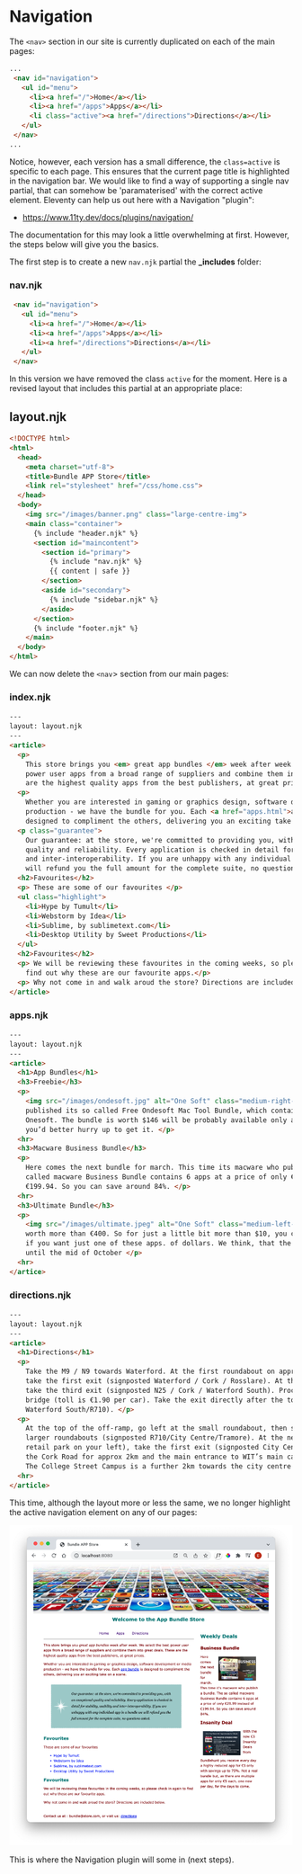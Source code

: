 # Navigation

The `<nav>` section in our site is currently duplicated on each of the main pages:

~~~html
... 
 <nav id="navigation">
   <ul id="menu">
     <li><a href="/">Home</a></li>
     <li><a href="/apps">Apps</a></li>
     <li class="active"><a href="/directions">Directions</a></li>
   </ul>
 </nav>
...
~~~

Notice, however, each version has a small difference, the `class=active` is specific to each page. This ensures that the current page title is highlighted in the navigation bar. We would like to find a way of supporting a single nav partial, that can somehow be 'paramaterised' with the correct active element. Eleventy can help us out here with a Navigation "plugin":

- <https://www.11ty.dev/docs/plugins/navigation/>

The documentation for this may look a little overwhelming at first. However, the steps below will give you the basics.

The first step is to create a new `nav.njk` partial the **_includes** folder:

### nav.njk

~~~html
 <nav id="navigation">
   <ul id="menu">
     <li><a href="/">Home</a></li>
     <li><a href="/apps">Apps</a></li>
     <li><a href="/directions">Directions</a></li>
   </ul>
 </nav>
~~~

In this version we have removed the class `active` for the moment. Here is a revised layout that includes this partial at an appropriate place:

## layout.njk

~~~html
<!DOCTYPE html>
<html>
  <head>
    <meta charset="utf-8">
    <title>Bundle APP Store</title>
    <link rel="stylesheet" href="/css/home.css">
  </head>
  <body>
    <img src="/images/banner.png" class="large-centre-img">
    <main class="container">
      {% include "header.njk" %}
      <section id="maincontent">
        <section id="primary">
          {% include "nav.njk" %}      
          {{ content | safe }}
        </section>
        <aside id="secondary">
          {% include "sidebar.njk" %}
        </aside>
      </section>
      {% include "footer.njk" %}
    </main>
  </body>
</html>
~~~

We can now delete the `<nav`> section from our main pages:

### index.njk

~~~html
---
layout: layout.njk
---
<article>
  <p>
    This store brings you <em> great app bundles </em> week after week. We select the best
    power user apps from a broad range of suppliers and combine them into great deals. These
    are the highest quality apps from the best publishers, at great prices. </p>
  <p>
    Whether you are interested in gaming or graphics design, software development or media
    production - we have the bundle for you. Each <a href="apps.html">app bundle</a> is
    designed to compliment the others, delivering you an exciting take on a scene. </p>
  <p class="guarantee">
    Our guarantee: at the store, we're committed to providing you, with an exceptional
    quality and reliability. Every application is checked in detail for stability, usability
    and inter-interoperability. If you are unhappy with any individual app in a bundle we
    will refund you the full amount for the complete suite, no questions asked. </p>
  <h2>Favourites</h2>
  <p> These are some of our favourites </p>
  <ul class="highlight">
    <li>Hype by Tumult</li>
    <li>Webstorm by Idea</li>
    <li>Sublime, by sublimetext.com</li>
    <li>Desktop Utility by Sweet Productions</li>
  </ul>
  <h2>Favourites</h2>
  <p> We will be reviewing these favourites in the coming weeks, so please check in again to
    find out why these are our favourite apps.</p>
  <p> Why not come in and walk aroud the store? Directions are included below. </p>
</article>
~~~

### apps.njk

~~~html
---
layout: layout.njk
---
<article>
  <h1>App Bundles</h1>
  <h3>Freebie</h3>
  <p>
    <img src="/images/ondesoft.jpg" alt="One Soft" class="medium-right-img"> Stacksocial just
    published its so called Free Ondesoft Mac Tool Bundle, which contains 5 apps from
    Onesoft. The bundle is worth $146 will be probably available only a couple of days so
    you’d better hurry up to get it. </p>
  <hr>
  <h3>Macware Business Bundle</h3>
  <p>
    Here comes the next bundle for march. This time its macware who publish a bundle. The so
    called macware Business Bundle contains 6 apps at a price of only €29.99 instead of
    €199.94. So you can save around 84%. </p>
  <hr>
  <h3>Ultimate Bundle</h3>
  <p>
    <img src="/images/ultimate.jpeg" alt="One Soft" class="medium-left-img"> This bundle is
    worth more than €400. So for just a little bit more than $10, you can make your bargain
    if you want just one of these apps. of dollars. We think, that the bundle will be online
    until the mid of October </p>
  <hr>
</artice>
~~~

### directions.njk

~~~html
---
layout: layout.njk
---
<article>
  <h1>Directions</h1>
  <p>
    Take the M9 / N9 towards Waterford. At the first roundabout on approach to Waterford,
    take the first exit (signposted Waterford / Cork / Rosslare). At the next roundabout,
    take the third exit (signposted N25 / Cork / Waterford South). Proceed through the toll
    bridge (toll is €1.90 per car). Take the exit directly after the toll bridge (signposted
    Waterford South/R710). </p>
  <p>
    At the top of the off-ramp, go left at the small roundabout, then straight through two
    larger roundabouts (signposted R710/City Centre/Tramore). At the next roundabout (
    retail park on your left), take the first exit (signposted City Centre). Proceed down
    the Cork Road for approx 2km and the main entrance to WIT’s main campus is on the left.
    The College Street Campus is a further 2km towards the city centre on the left. </p>
  <hr>
</article>
~~~

This time, although the layout more or less the same, we no longer highlight the active navigation element on any of our pages:

![](img/01.png)

This is where the Navigation plugin will some in (next steps).
